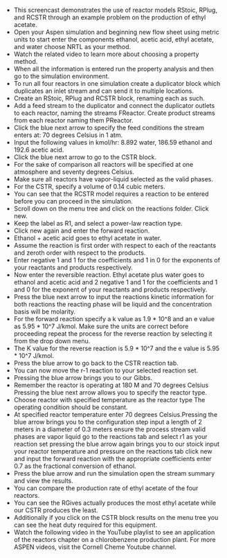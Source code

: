 - This screencast demonstrates the use of reactor models RStoic, RPlug, and RCSTR through an example problem on the production of ethyl acetate.
- Open your Aspen simulation and beginning new flow sheet using metric units to start enter the components ethanol, acetic acid, ethyl acetate, and water choose NRTL as your method. 
- Watch the related video to learn more about choosing a property method.
- When all the information is entered run the property analysis and then go to the simulation environment.
- To run all four reactors in one simulation create a duplicator block which duplicates an inlet stream and can send it to multiple locations.
- Create an RStoic, RPlug and RCSTR block, renaming each as such.
- Add a feed stream to the duplicator and connect the duplicator outlets to each reactor, naming the streams FReactor. Create product streams from each reactor naming them PReactor. 
- Click the blue next arrow to specify the feed conditions the stream enters at: 70 degrees Celsius in 1 atm.
- Input the following values in kmol/hr: 8.892 water, 186.59 ethanol and 192.6 acetic acid.
- Click the blue next arrow to go to the CSTR block.
- For the sake of comparison all reactors will be specified at one atmosphere and seventy degrees Celsius.
- Make sure all reactors have vapor-liquid selected as the valid phases.
- For the CSTR, specify a volume of 0.14 cubic meters.
- You can see that the RCSTR model requires a reaction to be entered before you can proceed in the simulation.
- Scroll down on the menu tree and click on the reactions folder. Click new.
- Keep the label as R1, and select a power-law reaction type.
- Click new again and enter the forward reaction.
- Ethanol + acetic acid goes to ethyl acetate in water.
- Assume the reaction is first order with respect to each of the reactants and zeroth order with respect to the products.
- Enter negative 1 and 1 for the coefficients and 1 in 0 for the exponents of your reactants and products respectively.
- Now enter the reversible reaction. Ethyl acetate plus water goes to ethanol and acetic acid and 2 negative 1 and 1 for the coefficients and 1 and 0 for the exponent of your reactants and products respectively.
- Press the blue next arrow to input the reactions kinetic information for both reactions the reacting phase will be liquid and the concentration basis will be molarity.
- For the forward reaction specify a k value as 1.9 * 10^8 and an e value as 5.95 * 10^7 J/kmol. Make sure the units are correct before proceeding repeat the process for the reverse reaction by selecting it from the drop down menu.
- The K value for the reverse reaction is 5.9 * 10^7 and the e value is 5.95 * 10^7 J/kmol.
- Press the blue arrow to go back to the CSTR reaction tab.
- You can now move the r-1 reaction to your selected reaction set.
- Pressing the blue arrow brings you to our Gibbs.
- Remember the reactor is operating at 180 M and 70 degrees Celsius Pressing the blue next arrow allows you to specify the reactor type.
- Choose reactor with specified temperature as the reactor type The operating condition should be constant.
- At specified reactor temperature enter 70 degrees Celsius.Pressing the blue arrow brings you to the configuration step input a length of 2 meters in a diameter of 0.3 meters ensure the process stream valid phases are vapor liquid go to the reactions tab and select r1 as your reaction set pressing the blue arrow again brings you to our stoick input your reactor temperature and pressure on the reactions tab click new and input the forward reaction with the appropriate coefficients enter 0.7 as the fractional conversion of ethanol.
- Press the blue arrow and run the simulation open the stream summary and view the results.
- You can compare the production rate of ethyl acetate of the four reactors.
- You can see the RGives actually produces the most ethyl acetate while our CSTR produces the least.
- Additionally if you click on the CSTR block results on the menu tree you can see the heat duty required for this equipment.
- Watch the following video in the YouTube playlist to see an application of the reactors chapter on a chlorobenzene production plant. For more ASPEN videos, visit the Cornell Cheme Youtube channel.